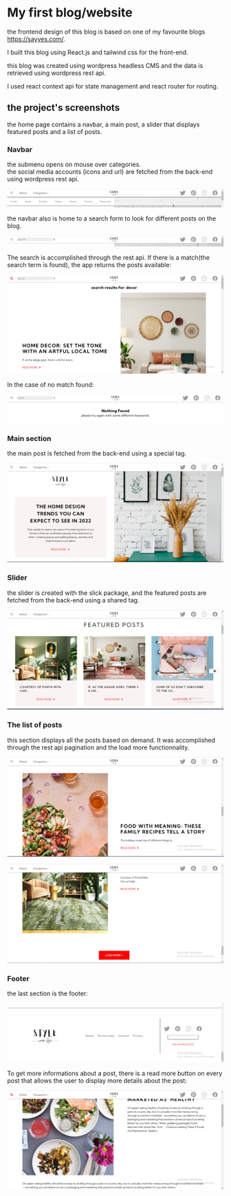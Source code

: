 # My first blog/website

the frontend design of this blog is based on one of my favourite blogs <https://sayyes.com/>.

I built this blog using React.js and tailwind css for the front-end.

this blog was created using wordpress headless CMS and the data is retrieved using wordpress rest api.

I used react context api for state management and react router for routing.

## the project's screenshots

the home page contains a navbar, a main post, a slider that displays featured posts and a list of posts.

### Navbar

the submenu opens on mouse over categories.  
the social media accounts (icons and url) are fetched from the back-end using wordpress rest api.

![the navbar and submenu](/src/images/navbar-submenu.PNG)

the navbar also is home to a search form to look for different posts on the blog.

![the search form](/src/images/navbar-search.PNG)

The search is accomplished through the rest api. If there is a match(the search term is found), the app returns the posts available:

![the search results](/src/images/search-results.PNG)

In the case of no match found:

![no results](/src/images/no-results.PNG)

### Main section

the main post is fetched from the back-end using a special tag.

![the hero post](/src/images/hero.PNG)

### Slider

the slider is created with the slick package, and the featured posts are fetched from the back-end using a shared tag.

![the slider](/src/images/slider.PNG)

### The list of posts

this section displays all the posts based on demand. It was accomplished through the rest api pagination and the load more functionnality.

![the posts list](/src/images/posts-list.PNG)

![load more button](/src/images/load-more.PNG)

### Footer

the last section is the footer:

![footer](/src/images/footer.PNG)

To get more informations about a post, there is a read more button on every post that allows the user to display more details about the post:

![post details](/src/images/post-details.PNG)
